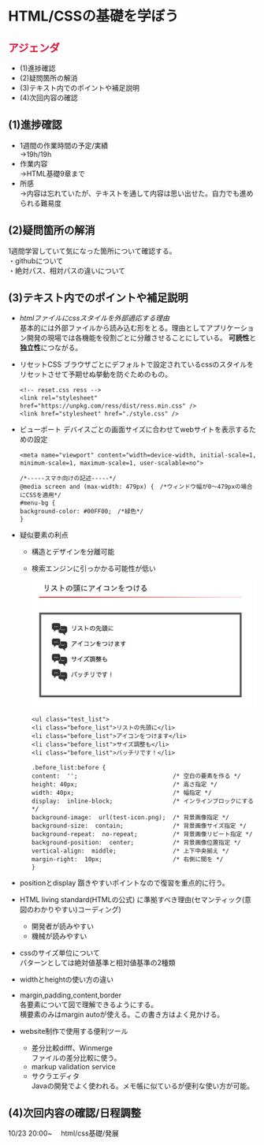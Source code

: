 # HTML/CSSの基礎を学ぼう
## <font color="crimson">アジェンダ</font>
- (1)進捗確認
- (2)疑問箇所の解消
- (3)テキスト内でのポイントや補足説明
- (4)次回内容の確認

## (1)進捗確認
- 1週間の作業時間の予定/実績<br>
→19h/19h<br>
- 作業内容<br>
→HTML基礎9章まで<br>
- 所感<br>
→内容は忘れていたが、テキストを通して内容は思い出せた。自力でも進められる難易度<br>

## (2)疑問箇所の解消
1週間学習していて気になった箇所について確認する。<br>
・githubについて<br>
・絶対パス、相対パスの違いについて



## (3)テキスト内でのポイントや補足説明
- _htmlファイルにcssスタイルを外部適応する理由_<br>
基本的には外部ファイルから読み込む形をとる。理由としてアプリケーション開発の現場では各機能を役割ごとに分離させることにしている。
**可読性**と**独立性**につながる。
- リセットCSS
  ブラウザごとにデフォルトで設定されているcssのスタイルをリセットさせて予期せぬ挙動を防ぐためのもの。
  ```
  <!-- reset.css ress -->
  <link rel="stylesheet" href="https://unpkg.com/ress/dist/ress.min.css" />
  <link href="stylesheet" href="./style.css" />
  ```
 
- ビューポート
  デバイスごとの画面サイズに合わせてwebサイトを表示するための設定
  ```
  <meta name="viewport" content="width=device-width, initial-scale=1, minimum-scale=1, maximum-scale=1, user-scalable=no">
  ```
  ```
  /*-----スマホ向けの記述-----*/
  @media screen and (max-width: 479px) {　/*ウィンドウ幅が0～479pxの場合にCSSを適用*/
  #menu-bg {
  background-color: #00FF00;　/*緑色*/
  }
  ```
- 疑似要素の利点
  - 構造とデザインを分離可能
  - 検索エンジンに引っかかる可能性が低い
    
    <img src="./test_icon.jpg">
    
    ```
    <ul class="test_list">
    <li class="before_list">リストの先頭に</li>
    <li class="before_list">アイコンをつけます</li>
    <li class="before_list">サイズ調整も</li>
    <li class="before_list">バッチリです！</li>
    ```
    ```
    .before_list:before {
    content:  '';                           /* 空白の要素を作る */
    height: 40px;                           /* 高さ指定 */
    width: 40px;                            /* 幅指定 */
    display:  inline-block;                 /* インラインブロックにする */
    background-image:  url(test-icon.png);  /* 背景画像指定 */
    background-size:  contain;              /* 背景画像サイズ指定 */
    background-repeat:  no-repeat;          /* 背景画像リピート指定 */
    background-position:  center;           /* 背景画像位置指定 */
    vertical-align:  middle;                /* 上下中央揃え */
    margin-right:  10px;                    /* 右側に間を */
    }
    ```

- positionとdisplay
  躓きやすいポイントなので復習を重点的に行う。
- HTML living standard(HTMLの公式) に準拠すべき理由(セマンティック(意図のわかりやすい)コーディング)
  - 開発者が読みやすい
  - 機械が読みやすい
- cssのサイズ単位について<br>
 パターンとしては絶対値基準と相対値基準の2種類
- widthとheightの使い方の違い
- margin,padding,content,border<br>
 各要素について図で理解できるようにする。<br>
 横要素のみはmargin autoが使える。この書き方はよく見かける。
- website制作で使用する便利ツール
  - 差分比較difff、Winmerge<br>
    ファイルの差分比較に使う。
  - markup validation service
  - サクラエディタ<br>
    Javaの開発でよく使われる。メモ帳に似ているが便利な使い方が可能。

## (4)次回内容の確認/日程調整
10/23 20:00~
　html/css基礎/発展








